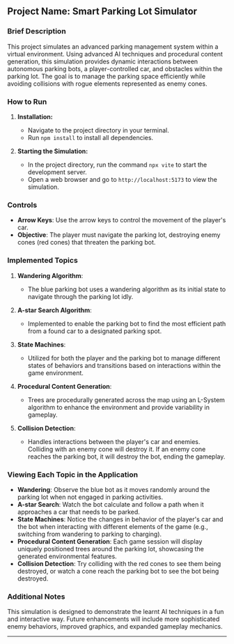 ## Project Name: Smart Parking Lot Simulator

### Brief Description
This project simulates an advanced parking management system within a virtual environment. Using advanced AI techniques and procedural content generation, this simulation provides dynamic interactions between autonomous parking bots, a player-controlled car, and obstacles within the parking lot. The goal is to manage the parking space efficiently while avoiding collisions with rogue elements represented as enemy cones.

### How to Run
1. **Installation:**
   - Navigate to the project directory in your terminal.
   - Run `npm install` to install all dependencies.

2. **Starting the Simulation:**
   - In the project directory, run the command `npx vite` to start the development server.
   - Open a web browser and go to `http://localhost:5173` to view the simulation.

### Controls
- **Arrow Keys**: Use the arrow keys to control the movement of the player's car.
- **Objective**: The player must navigate the parking lot, destroying enemy cones (red cones) that threaten the parking bot.

### Implemented Topics
1. **Wandering Algorithm**:
   - The blue parking bot uses a wandering algorithm as its initial state to navigate through the parking lot idly.

2. **A-star Search Algorithm**:
   - Implemented to enable the parking bot to find the most efficient path from a found car to a designated parking spot.

3. **State Machines**:
   - Utilized for both the player and the parking bot to manage different states of behaviors and transitions based on interactions within the game environment.

4. **Procedural Content Generation**:
   - Trees are procedurally generated across the map using an L-System algorithm to enhance the environment and provide variability in gameplay.

5. **Collision Detection**:
   - Handles interactions between the player's car and enemies. Colliding with an enemy cone will destroy it. If an enemy cone reaches the parking bot, it will destroy the bot, ending the gameplay.

### Viewing Each Topic in the Application
- **Wandering**: Observe the blue bot as it moves randomly around the parking lot when not engaged in parking activities.
- **A-star Search**: Watch the bot calculate and follow a path when it approaches a car that needs to be parked.
- **State Machines**: Notice the changes in behavior of the player's car and the bot when interacting with different elements of the game (e.g., switching from wandering to parking to charging).
- **Procedural Content Generation**: Each game session will display uniquely positioned trees around the parking lot, showcasing the generated environmental features.
- **Collision Detection**: Try colliding with the red cones to see them being destroyed, or watch a cone reach the parking bot to see the bot being destroyed.

### Additional Notes
This simulation is designed to demonstrate the learnt AI techniques in a fun and interactive way. Future enhancements will include more sophisticated enemy behaviors, improved graphics, and expanded gameplay mechanics.

---

